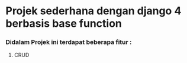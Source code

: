 # Projek sederhana dengan django 4 berbasis base function

### Didalam Projek ini terdapat beberapa fitur :
1. CRUD
